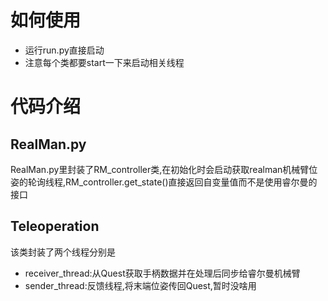 # 如何使用
- 运行run.py直接启动
- 注意每个类都要start一下来启动相关线程

# 代码介绍
## RealMan.py
RealMan.py里封装了RM_controller类,在初始化时会启动获取realman机械臂位姿的轮询线程,RM_controller.get_state()直接返回自变量值而不是使用睿尔曼的接口

## Teleoperation
该类封装了两个线程分别是
- receiver_thread:从Quest获取手柄数据并在处理后同步给睿尔曼机械臂
- sender_thread:反馈线程,将末端位姿传回Quest,暂时没啥用